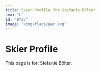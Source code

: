 ```yaml
---
title: Skier Profile for Stefanie Bölter
sex: "L"
id: "9735"
image: "/img/flags/ger.svg" 
---
```


# Skier Profile

This page is for: Stefanie Bölter.
    